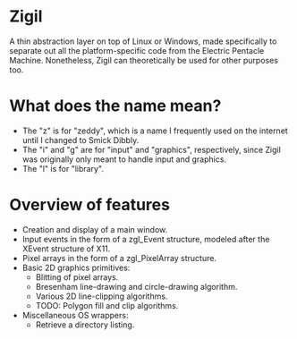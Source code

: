 # Zigil
A thin abstraction layer on top of Linux or Windows, made specifically to separate out all the platform-specific code from the Electric Pentacle Machine. Nonetheless, Zigil can theoretically be used for other purposes too.

# What does the name mean?
- The "z" is for "zeddy", which is a name I frequently used on the internet until I changed to Smick Dibbly.
- The "i" and "g" are for "input" and "graphics", respectively, since Zigil was originally only meant to handle input and graphics.
- The "l" is for "library".

# Overview of features
- Creation and display of a main window.
- Input events in the form of a zgl_Event structure, modeled after the XEvent structure of X11.
- Pixel arrays in the form of a zgl_PixelArray structure.
- Basic 2D graphics primitives:
  - Blitting of pixel arrays.
  - Bresenham line-drawing and circle-drawing algorithm.
  - Various 2D line-clipping algorithms.
  - TODO: Polygon fill and clip algorithms.
- Miscellaneous OS wrappers:
  - Retrieve a directory listing.
